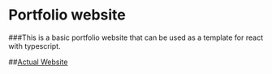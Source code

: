 # Portfolio website

###This is a basic portfolio website that can be used as a template for react with typescript.


##[Actual Website](http://ajtbrown.com)